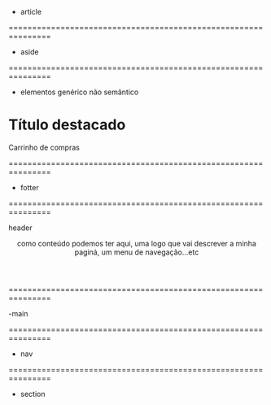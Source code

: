 - article
<!--

<article>

- vai construir um bloco de conteúdo que são relacionado
- pode se repetir varias vezes na paginá
- ele é independente do documento

# -->

===============================================================

- aside
<!--

<aside></aside>

- conteúdo levemente relacionados ao conteúdo principal
  - explicações
  - glossarios
  - links extras
  - biografia do autor
  - informações de perfil
- atributos: apenas globais

<dl>
  é uma lista de descrição, contendo dois valores dentro:
   uma <dt></dt> que é o termo da descrição e 
  <dd></dd> que fornece detalhes ou uma defininição do termo

</dl>

<hr> para criar uma linha
-->
===============================================================

- elementos genérico não semântico
<!--

Elementos não semanticos, para uso genérico

<div></div>
usado se não conseguir achar um elemento de bloco semantico.

<span></span>
usado se não conseguir achar um elemento de texto semantico.

Em ambas, usar atributos globais como id e class para entregar maior dignificado.

-->

<h1>Título <span class="destaque">destacado</span></h1>

<div class="cart">Carrinho de compras</div>

===============================================================

- fotter

<!--

  <footer></footer>

- Geralmente usa no final da paginá
  - informações do autor, copyright, contato, sitemap, voltar ao topo
- atributos: globais

-->

===============================================================

header

<!--
  <header></header>

   - Onde utilizar?
- Quando no inicio da página, é visto como global
- Pode ser usado em outros elementos semânticos como, article, section
- posso usar mais de um header na minha paginá
- Não possui atributos especificos nele, somente os globais

- não faz sentido usar header dentro de um footer ou dentro de outra <header>

-->

<header>
  como conteúdo podemos ter aqui, uma logo que vai descrever a minha paginá, um
  menu de navegação...etc
</header>

===============================================================

-main

<!--

<main></main>

- É para conteúdo único na paginá
- usar uma vez e colocar logo após o bory <body>



-->

===============================================================

- nav

<!--

<nav></nav>

- onde e porque utilizar

// nem todos os links da paginá nessessariamente tem que estar dentro de uma tag <nav>.
// ela é destinada para coisa mais importantes.
// ela é mais comum npo topo da paginá, as vezes na lateral do site...
// ele seria o principal do site, os outros secundários não necessariamente precisa ser dentro de uma tag <nav>.
// mas pode ter outro <nav> no site

-->

===============================================================

- section

<!--

<section>
  <h2>Contato</h2>
  <p>Fale conosco</p>
</section>

- serve para colocar seções na paginá


-->
